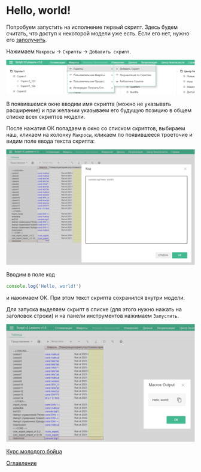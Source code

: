 # Hello, world!

Попробуем запустить на исполнение первый скрипт. Здесь будем считать, что доступ к некоторой модели уже есть. Если его нет, нужно его [заполучить](../appendix/needHelp.md).

Нажимаем `Макросы` -> `Скрипты` -> `Добавить скрипт`.

![Добавление скрипта](../pictures/addScript.png)

В появившемся окне вводим имя скрипта (можно не указывать расширение) и при желании указываем его будущую позицию в общем списке всех скриптов модели.

После нажатия ОК попадаем в окно со списком скриптов, выбираем наш, кликаем на колонку `Макросы`, кликаем по появившееся троеточие и видим поле ввода текста скрипта:

![Скрипт Hello, world!](../pictures/helloWorldScript.png)

Вводим в поле код

```js
console.log('Hello, world!')
```

и нажимаем ОК. При этом текст скрипта сохранился внутри модели.

Для запуска выделяем скрипт в списке (для этого нужно нажать на заголовок строки) и на панели инструментов нажимаем `Запустить`.

![Вывод Hello, world!](../pictures/helloWorldOutput.png)

[Курс молодого бойца](cookBook.md)

[Оглавление](../README.md)
